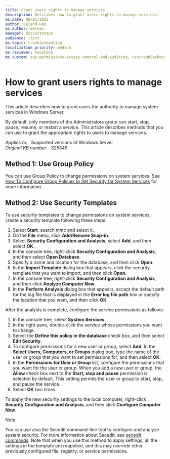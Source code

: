 ```yaml
---
title: Grant users rights to manage services
description: Describes how to grant users rights to manage services.
ms.date: 08/01/2023
author: Deland-Han
ms.author: delhan
manager: dcscontentpm
audience: itpro
ms.topic: troubleshooting
localization_priority: medium
ms.reviewer: kaushika
ms.custom: sap:permissions-access-control-and-auditing, csstroubleshoot
---
```

# How to grant users rights to manage services  

This article describes how to grant users the authority to manage system services in Windows Server.

By default, only members of the Administrators group can start, stop, pause, resume, or restart a service. This article describes methods that you can use to grant the appropriate rights to users to manage services.

_Applies to:_ &nbsp; Supported versions of Windows Server  
_Original KB number:_ &nbsp; 325349

## Method 1: Use Group Policy

You can use Group Policy to change permissions on system services. See [How To Configure Group Policies to Set Security for System Services](../group-policy/configure-group-policies-set-security.md) for more information.

## Method 2: Use Security Templates

To use security templates to change permissions on system services, create a security template following these steps:

1. Select **Start**, search *mmc* and select it.
2. On the **File** menu, click **Add/Remove Snap-in**.
3. Select **Security Configuration and Analysis**, select **Add**, and then select **OK**.
4. In the console tree, right-click **Security Configuration and Analysis**, and then select **Open Database**.
5. Specify a name and location for the database, and then click **Open**.
6. In the **Import Template** dialog box that appears, click the security template that you want to import, and then click **Open**.
7. In the console tree, right-click **Security Configuration and Analysis**, and then click **Analyze Computer Now**.
8. In the **Perform Analysis** dialog box that appears, accept the default path for the log file that is displayed in the **Error log file path** box or specify the location that you want, and then click **OK**.

After the analysis is complete, configure the service permissions as follows:

1. In the console tree, select **System Services**.
2. In the right pane, double-click the service whose permissions you want to change.
3. Select the **Define this policy in the database** check box, and then select **Edit Security**.
4. To configure permissions for a new user or group, select **Add**. In the **Select Users, Computers, or Groups** dialog box, type the name of the user or group that you want to set permissions for, and then select **OK**.
5. In the **Permissions for User or Group** list, configure the permissions that you want for the user or group. When you add a new user or group, the **Allow** check box next to the **Start, stop and pause** permission is selected by default. This setting permits the user or group to start, stop, and pause the service.
6. Select **OK** two times.

To apply the new security settings to the local computer, right-click **Security Configuration and Analysis**, and then click **Configure Computer Now**.

>[!NOTE]
> You can use also the Secedit command-line tool to configure and analyze system security. For more information about Secedit, see [secedit commands](/windows-server/administration/windows-commands/secedit). Note that when you use this method to apply settings, all the settings in the template are reapplied, and this may override other previously configured file, registry, or service permissions.
